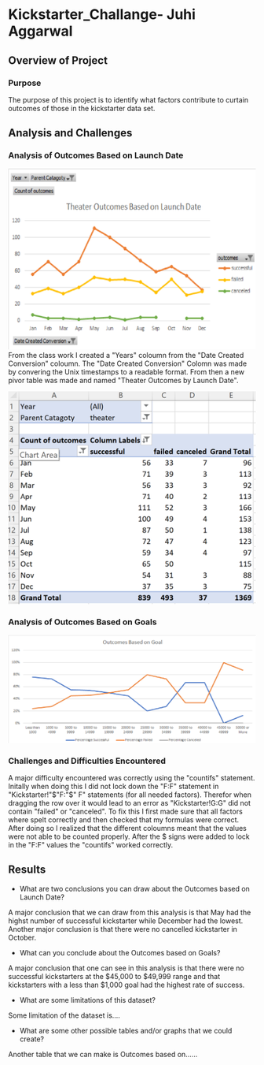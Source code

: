 # Kickstarter_Challange- Juhi Aggarwal


## Overview of Project

### Purpose
The purpose of this project is to identify what factors contribute to curtain outcomes of those in the kickstarter data set. 

## Analysis and Challenges

### Analysis of Outcomes Based on Launch Date
![Theater_Outcomes_vs_Launch.png](Theater_Outcomes_vs_Launch.png)
From the class work I created a "Years" coloumn from the "Date Created Conversion" coloumn. The "Date Created Conversion" Colomn was made by convering the Unix timestamps to a readable format. From then a new pivor table was made and named "Theater Outcomes by Launch Date".

![Theater_Outcomes_vs_Launchtable.png](Theater_Outcomes_vs_Launchtable.png)
### Analysis of Outcomes Based on Goals
![Outcomes_vs_Goals.png](Outcomes_vs_Goals.png)
### Challenges and Difficulties Encountered
A major difficulty encountered was correctly using the "countifs" statement. Initally when doing this I did not lock down the "F:F" statement in "Kickstarter!"$"F:"$" F" statements (for all needed factors). Therefor when dragging the row over it would lead to an error as "Kickstarter!G:G" did not contain "failed" or "canceled". To fix this I first made sure that all factors where spelt correctly and then checked that my formulas were correct. After doing so I realized that the different coloumns meant that the values were not able to be counted properly. After the $ signs were added to lock in the "F:F" values the "countifs" worked correctly.

## Results

- What are two conclusions you can draw about the Outcomes based on Launch Date?

A major conclusion that we can draw from this analysis is that May had the highst number of successful kickstarter while December had the lowest. Another major conclusion is that there were no cancelled kickstarter in October. 

- What can you conclude about the Outcomes based on Goals?

A major conclusion that one can see in this analysis is that there were no successful kickstarters at the $45,000 to $49,999 range and that kickstarters with a less than $1,000 goal had the highest rate of success. 

- What are some limitations of this dataset?

Some limitation of the dataset is....
- What are some other possible tables and/or graphs that we could create?

Another table that we can make is Outcomes based on......
